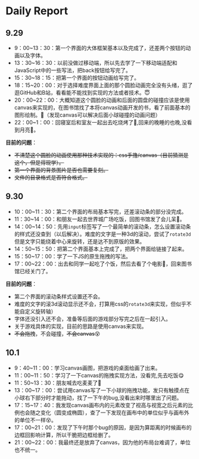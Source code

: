 # Daily Report

## 9.29

- 9：00~13：30：第一个界面的大体框架基本以及完成了，还差两个按钮的动画以及字体。
- 13：30~16：30：以前没做过移动端，所以先去学了一下移动端适配和JavaScript中的一些写法，把back按钮给写完了。
- 15：30~18：15：把第一个界面的按钮动画给写完了。
- 18：15~20：00：对于选择难度界面上面的那个圆脸动画完全没有头绪，逛了逛GitHub和B站，看看能不能找到实现的方法或者技术。:innocent:
- 20：00~22：00：大概知道这个圆脸的动画和后面的圆盘的碰撞应该是使用canvas来实现的，在图书馆找了本将canvas动画开发的书，看了前面基本的图形绘制。:book:（发现canvas可以解决后面小球碰撞的动画问题）
- 22：00~1：00：回寝室后和室友一起出去吃烧烤了:meat_on_bone:,回来的晚睡的也晚,没看到月亮:triumph:。

**目前的问题**：
+ ~~不清楚这个圆脸的动画使用那种技术实现的：css手撸/canvas（目前猜测是这个，但是得现学）。~~
+ ~~第一个界面的背景图片是否也需要复刻。~~
+ ~~文件的目录格式是否符合格式。~~

## 9.30

- 10：00~11：30：第二个界面的布局基本写完，还差滚动条的部分没完成。
- 11：30~14：00：和朋友一起去世界城广场吃饭，回图书馆发了会儿呆:musical_note:。
- 14：00~14：50：先用`input`标签写了一个最简单的滚动条，怎么设置滚动条的样式还没查到（以后解决）。难度的文字是一种3d的滚动，尝试了`rotate3d`但是文字只能绕着中心来旋转，还是达不到原版的效果。
- 14：50~15：50：把第二个界面基本上完成了，把两个界面给链接了起来。
- 15：50~17：00：学了一下JS的原生拖拽的写法。
- 17：00~22：00：出去和同学一起吃了个饭，然后去看了个电影:movie_camera:，回来图书馆已经关门了。

**目前的问题**：

- 第二个界面的滚动条样式设置还不会。
- 难度的文字的滚3d滚动显示还不会，打算用css的`rotate3d`来实现，但似乎不能自定义旋转轴）
- 字体还没引入还不会，准备等后面的游戏部分写完之后在一起引入。
- 关于游戏具体的实现，目前的思路是使用canvas来实现。
-  ~~不会拖拽~~，不会碰撞，~~不会canvas~~:dizzy_face:

## 10.1

- 9：40~11：00：学习canvas画图，把游戏的桌面给画了出来。
- 11：00~11：50：学习了一下canvas的拖拽实现方法，没看完,先去吃饭:yum:
- 11：50~13：30：朋友喊去吃麦麦了:hamburger:
- 13：00~17：00：尝试用canvas写了一下小球的拖拽功能，发只有触摸点在小球右下部分时才能拖动，找了一下午的bug,没看出来时哪里出了问题。
- 17：15~17：40：我发现canvas画布内的元素改变了视高与视宽之后元素的比例也会随之变化（圆变成椭圆），查了一下发现在画布中的单位似乎与画布外的单位不一样:dizzy_face:。
- 17：00~21：00：发现了下午时那个bug的原因，是因为算距离的时候画布的边框回影响计算，所以干脆把边框给删了。
- 21：00~22：00：我最终还是放弃了canvas，因为他的布局台难调了，单位也不统一。

